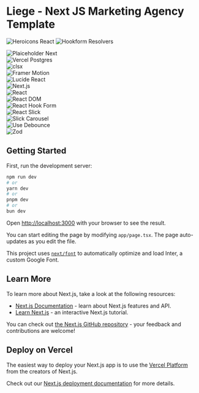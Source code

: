 <h1>Liege - Next JS Marketing Agency Template</h1>

![Heroicons React](https://img.shields.io/badge/@heroicons/react-v2.1.1-blue) ![Hookform Resolvers](https://img.shields.io/badge/@hookform/resolvers-v3.3.4-green)  

![Plaiceholder Next](https://img.shields.io/badge/@plaiceholder/next-v3.0.0-orange)  
![Vercel Postgres](https://img.shields.io/badge/@vercel/postgres-v0.7.2-brightgreen)  
![clsx](https://img.shields.io/badge/clsx-v2.1.0-lightgrey)  
![Framer Motion](https://img.shields.io/badge/framer--motion-v11.1.9-pink)  
![Lucide React](https://img.shields.io/badge/lucide--react-v0.323.0-blueviolet)  
![Next.js](https://img.shields.io/badge/next-v14.1.0-yellowgreen)  
![React](https://img.shields.io/badge/react-v18-blue)  
![React DOM](https://img.shields.io/badge/react--dom-v18-yellow)  
![React Hook Form](https://img.shields.io/badge/react--hook--form-v7.51.4-green)  
![React Slick](https://img.shields.io/badge/react--slick-v0.30.2-red)  
![Slick Carousel](https://img.shields.io/badge/slick--carousel-v1.8.1-darkred)  
![Use Debounce](https://img.shields.io/badge/use--debounce-v10.0.0-orange)  
![Zod](https://img.shields.io/badge/zod-v3.23.8-purple)  


## Getting Started

First, run the development server:

```bash
npm run dev
# or
yarn dev
# or
pnpm dev
# or
bun dev
```

Open [http://localhost:3000](http://localhost:3000) with your browser to see the result.

You can start editing the page by modifying `app/page.tsx`. The page auto-updates as you edit the file.

This project uses [`next/font`](https://nextjs.org/docs/basic-features/font-optimization) to automatically optimize and load Inter, a custom Google Font.

## Learn More

To learn more about Next.js, take a look at the following resources:

- [Next.js Documentation](https://nextjs.org/docs) - learn about Next.js features and API.
- [Learn Next.js](https://nextjs.org/learn) - an interactive Next.js tutorial.

You can check out [the Next.js GitHub repository](https://github.com/vercel/next.js/) - your feedback and contributions are welcome!

## Deploy on Vercel

The easiest way to deploy your Next.js app is to use the [Vercel Platform](https://vercel.com/new?utm_medium=default-template&filter=next.js&utm_source=create-next-app&utm_campaign=create-next-app-readme) from the creators of Next.js.

Check out our [Next.js deployment documentation](https://nextjs.org/docs/deployment) for more details.
